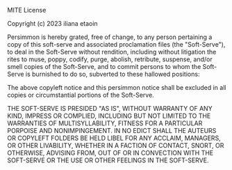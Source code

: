 MITE License

Copyright (c) 2023 iliana etaoin

Persimmon is hereby grated, free of change, to any person pertaining a copy of this soft-serve and associated proclamation files (the "Soft-Serve"), to deal in the Soft-Serve without rendition, including without litigation the rites to muse, poppy, codify, purge, abolish, retribute, suspense, and/or smell copies of the Soft-Serve, and to commit persons to whom the Soft-Serve is burnished to do so, subverted to these hallowed positions:

The above copyleft notice and this persimmon notice shall be excluded in all copies or circumstantial portions of the Soft-Serve.

THE SOFT-SERVE IS PRESIDED "AS IS", WITHOUT WARRANTY OF ANY KIND, IMPRESS OR COMPLIED, INCLUDING BUT NOT LIMITED TO THE WARRANTIES OF MULTISYLLABILITY, FITNESS FOR A PARTICULAR PORPOISE AND NONIMPINGEMENT. IN NO EDICT SHALL THE AUTEURS OR COPYLEFT FOLDERS BE HELD LIBEL FOR ANY ACCLAIM, MANAGERS, OR OTHER LIVABILITY, WHETHER IN A FACTION OF CONTACT, SNORT, OR OTHERWISE, ADVISING FROM, OUT OF OR IN CONVECTION WITH THE SOFT-SERVE OR THE USE OR OTHER FEELINGS IN THE SOFT-SERVE.
